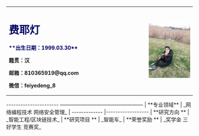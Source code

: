 <table border="0">
  <tr>
    <td width="75%">
      <h1><font color="#000066">费耶灯</font><br /></h1>
      <p><b><font color="#000066">**出生日期：1999.03.30**</font><br /></b></p>
      <p><b>籍贯：汉</b></p>
      <p><b>邮箱：810365919@qq.com</b></p>
      <p><b>微信：feiyedeng_8</b></p>
    </td>
    <td width="25%">
      <img src="/FYD.jpg" width="110%">      
    </td>
  </tr>
</table>
----------------------
————————————————
|  **专业领域** | _网络编程技术 网络安全管理_  
| ------------- |------------------          
| **研究方向 **  | _智能工程/区块链技术_
| **研究项目 **  | _智能车_
| **荣誉奖励 **   | _奖学金 三好学生 竞赛奖_








